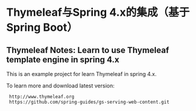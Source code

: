 
Thymeleaf与Spring 4.x的集成（基于Spring Boot）
===========================================

Thymeleaf Notes: Learn to use Thymeleaf template engine in spring 4.x
---------------------------------------------------------------------
 
This is an example project for learn Thymeleaf in spring 4.x.
 
To learn more and download latest version:
 
     http://www.thymeleaf.org
     https://github.com/spring-guides/gs-serving-web-content.git